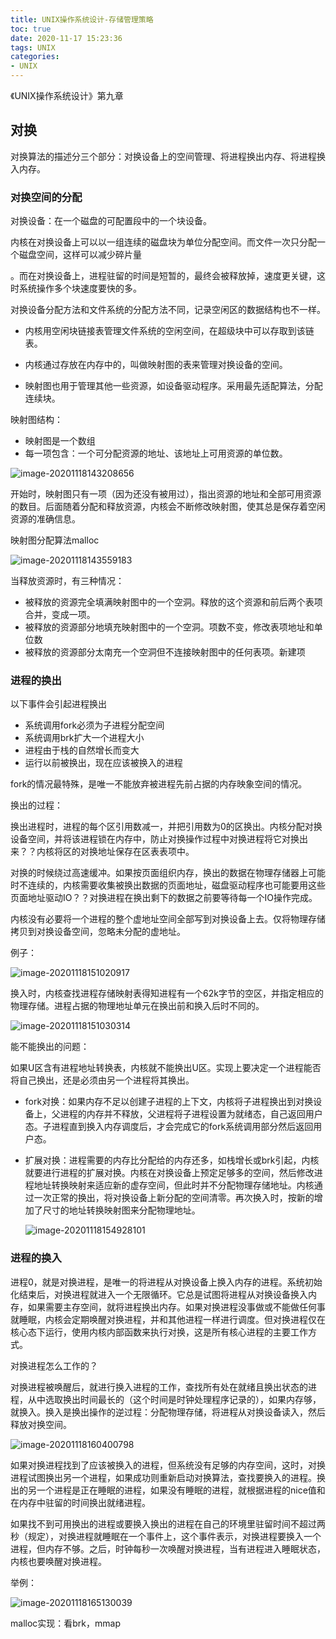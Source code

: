 ```yaml
---
title: UNIX操作系统设计-存储管理策略
toc: true
date: 2020-11-17 15:23:36
tags: UNIX
categories:
- UNIX
---
```


《UNIX操作系统设计》第九章

<!--more-->

## 对换

对换算法的描述分三个部分：对换设备上的空间管理、将进程换出内存、将进程换入内存。

### 对换空间的分配

对换设备：在一个磁盘的可配置段中的一个块设备。

内核在对换设备上可以以一组连续的磁盘块为单位分配空间。而文件一次只分配一个磁盘空间，这样可以减少碎片量

。而在对换设备上，进程驻留的时间是短暂的，最终会被释放掉，速度更关键，这时系统操作多个块速度要快的多。

对换设备分配方法和文件系统的分配方法不同，记录空闲区的数据结构也不一样。

* 内核用空闲块链接表管理文件系统的空闲空间，在超级块中可以存取到该链表。

* 内核通过存放在内存中的，叫做映射图的表来管理对换设备的空间。
* 映射图也用于管理其他一些资源，如设备驱动程序。采用最先适配算法，分配连续块。

映射图结构：

* 映射图是一个数组
* 每一项包含：一个可分配资源的地址、该地址上可用资源的单位数。

![image-20201118143208656](UNIX操作系统设计-存储管理策略/image-20201118143208656.png)

开始时，映射图只有一项（因为还没有被用过），指出资源的地址和全部可用资源的数目。后面随着分配和释放资源，内核会不断修改映射图，使其总是保存着空闲资源的准确信息。

映射图分配算法malloc

![image-20201118143559183](UNIX操作系统设计-存储管理策略/image-20201118143559183.png)

当释放资源时，有三种情况：

* 被释放的资源完全填满映射图中的一个空洞。释放的这个资源和前后两个表项合并，变成一项。
* 被释放的资源部分地填充映射图中的一个空洞。项数不变，修改表项地址和单位数
* 被释放的资源部分太南充一个空洞但不连接映射图中的任何表项。新建项

### 进程的换出

以下事件会引起进程换出

* 系统调用fork必须为子进程分配空间
* 系统调用brk扩大一个进程大小
* 进程由于栈的自然增长而变大
* 运行以前被换出，现在应该被换入的进程

fork的情况最特殊，是唯一不能放弃被进程先前占据的内存映象空间的情况。

换出的过程：

换出进程时，进程的每个区引用数减一，并把引用数为0的区换出。内核分配对换设备空间，并将该进程锁在内存中，防止对换操作过程中对换进程将它对换出来？？内核将区的对换地址保存在区表表项中。

对换的时候绕过高速缓冲。如果按页面组织内存，换出的数据在物理存储器上可能时不连续的，内核需要收集被换出数据的页面地址，磁盘驱动程序也可能要用这些页面地址驱动IO？？对换进程在换出剩下的数据之前要等待每一个IO操作完成。

内核没有必要将一个进程的整个虚地址空间全部写到对换设备上去。仅将物理存储拷贝到对换设备空间，忽略未分配的虚地址。

例子：

![image-20201118151020917](UNIX操作系统设计-存储管理策略/image-20201118151020917.png)

换入时，内核查找进程存储映射表得知进程有一个62k字节的空区，并指定相应的物理存储。进程占据的物理地址单元在换出前和换入后时不同的。

![image-20201118151030314](UNIX操作系统设计-存储管理策略/image-20201118151030314.png)



能不能换出的问题：

如果U区含有进程地址转换表，内核就不能换出U区。实现上要决定一个进程能否将自己换出，还是必须由另一个进程将其换出。

* fork对换：如果内存不足以创建子进程的上下文，内核将子进程换出到对换设备上，父进程的内存并不释放，父进程将子进程设置为就绪态，自己返回用户态。子进程直到换入内存调度后，才会完成它的fork系统调用部分然后返回用户态。

* 扩展对换：进程需要的内存比分配给的内存还多，如栈增长或brk引起，内核就要进行进程的扩展对换。内核在对换设备上预定足够多的空间，然后修改进程地址转换映射来适应新的虚存空间，但此时并不分配物理存储地址。内核通过一次正常的换出，将对换设备上新分配的空间清零。再次换入时，按新的增加了尺寸的地址转换映射图来分配物理地址。

  ![image-20201118154928101](UNIX操作系统设计-存储管理策略/image-20201118154928101.png)

### 进程的换入

进程0，就是对换进程，是唯一的将进程从对换设备上换入内存的进程。系统初始化结束后，对换进程就进入一个无限循环。它总是试图将进程从对换设备换入内存，如果需要主存空间，就将进程换出内存。如果对换进程没事做或不能做任何事就睡眠，内核会定期唤醒对换进程，并和其他进程一样进行调度。但对换进程仅在核心态下运行，使用内核内部函数来执行对换，这是所有核心进程的主要工作方式。

对换进程怎么工作的？

对换进程被唤醒后，就进行换入进程的工作，查找所有处在就绪且换出状态的进程，从中选取换出时间最长的（这个时间是时钟处理程序记录的），如果内存够，就换入。换入是换出操作的逆过程：分配物理存储，将进程从对换设备读入，然后释放对换空间。

![image-20201118160400798](UNIX操作系统设计-存储管理策略/image-20201118160400798.png)

如果对换进程找到了应该被换入的进程，但系统没有足够的内存空间，这时，对换进程试图换出另一个进程，如果成功则重新启动对换算法，查找要换入的进程。换出的另一个进程是正在睡眠的进程，如果没有睡眠的进程，就根据进程的nice值和在内存中驻留的时间换出就绪进程。

如果找不到可用换出的进程或要换入换出的进程在自己的环境里驻留时间不超过两秒（规定），对换进程就睡眠在一个事件上，这个事件表示，对换进程要换入一个进程，但内存不够。之后，时钟每秒一次唤醒对换进程，当有进程进入睡眠状态，内核也要唤醒对换进程。

举例：

![image-20201118165130039](UNIX操作系统设计-存储管理策略/image-20201118165130039.png)

malloc实现：看brk，mmap